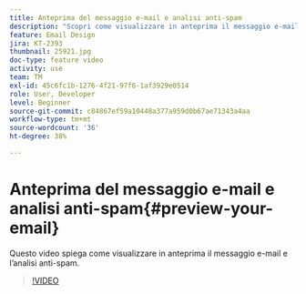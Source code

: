 ```yaml
---
title: Anteprima del messaggio e-mail e analisi anti-spam
description: "Scopri come visualizzare in anteprima il messaggio e-mail e l’analisi anti-spam."
feature: Email Design
jira: KT-2393
thumbnail: 25921.jpg
doc-type: feature video
activity: use
team: TM
exl-id: 45c6fc1b-1276-4f21-97f6-1af3929e0514
role: User, Developer
level: Beginner
source-git-commit: c84867ef59a10448a377a959d0b67ae71343a4aa
workflow-type: tm+mt
source-wordcount: '36'
ht-degree: 38%

---
```


# Anteprima del messaggio e-mail e analisi anti-spam{#preview-your-email}

Questo video spiega come visualizzare in anteprima il messaggio e-mail e l’analisi anti-spam.

>[!VIDEO](https://video.tv.adobe.com/v/25921?quality=12&learn=on)
